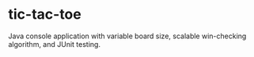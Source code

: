 # tic-tac-toe
Java console application with variable board size, scalable win-checking algorithm, and JUnit testing.
